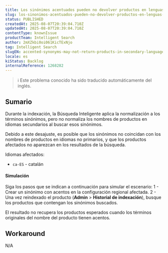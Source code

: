 ```yaml
---
title: Los sinónimos acentuados pueden no devolver productos en lenguas secundarias
slug: los-sinonimos-acentuados-pueden-no-devolver-productos-en-lenguas-secundarias
status: PUBLISHED
createdAt: 2025-08-07T20:39:04.710Z
updatedAt: 2025-08-07T20:39:04.710Z
contentType: knownIssue
productTeam: Intelligent Search
author: 2mXZkbi0oi061KicTExNjo
tag: Intelligent Search
slugEN: accented-synonyms-may-not-return-products-in-secondary-languages
locale: es
kiStatus: Backlog
internalReference: 1268282
---
```


>ℹ️ Este problema conocido ha sido traducido automáticamente del inglés.

## Sumario


Durante la indexación, la Búsqueda Inteligente aplica la normalización a los términos sinónimos, pero no normaliza los nombres de productos en idiomas secundarios al buscar esos sinónimos.

Debido a este desajuste, es posible que los sinónimos no coincidan con los nombres de productos en idiomas no primarios, y que los productos afectados no aparezcan en los resultados de la búsqueda.

Idiomas afectados:

- `ca-ES` - catalán


#### Simulación


Siga los pasos que se indican a continuación para simular el escenario:
1 - Crear un sinónimo con acentos en la configuración regional afectada.
2 - Una vez reindexado el producto (**Admin** > **Historial de indexación**), busque los productos que contengan los sinónimos buscados.

El resultado no recupera los productos esperados cuando los términos originales del nombre del producto tienen acentos.

## Workaround


N/A


